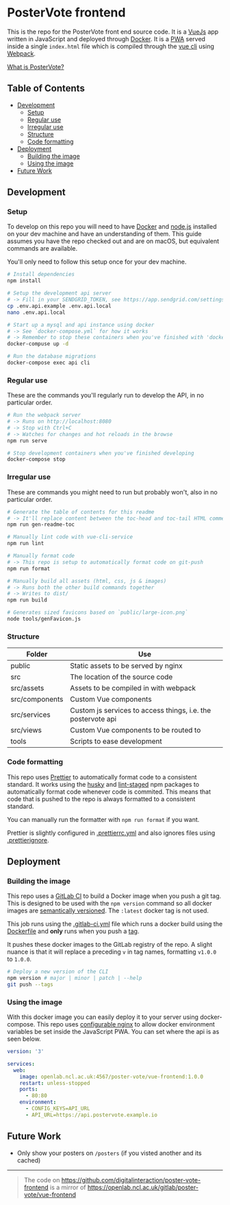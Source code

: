 # PosterVote frontend

This is the repo for the PosterVote front end source code.
It is a [VueJs](https://vuejs.org/) app written in JavaScript and deployed through [Docker](https://www.docker.com/).
It is a [PWA](https://developers.google.com/web/progressive-web-apps/)
served inside a single `index.html` file which is compiled through the
[vue cli](https://cli.vuejs.org/) using [Webpack](https://webpack.js.org/).

[What is PosterVote?](https://github.com/digitalinteraction/poster-vote)

<!-- toc-head -->

## Table of Contents

- [Development](#development)
  - [Setup](#setup)
  - [Regular use](#regular-use)
  - [Irregular use](#irregular-use)
  - [Structure](#structure)
  - [Code formatting](#code-formatting)
- [Deployment](#deployment)
  - [Building the image](#building-the-image)
  - [Using the image](#using-the-image)
- [Future Work](#future-work)

<!-- toc-tail -->

## Development

### Setup

To develop on this repo you will need to have [Docker](https://www.docker.com/) and
[node.js](https://nodejs.org) installed on your dev machine and have an understanding of them.
This guide assumes you have the repo checked out and are on macOS, but equivalent commands are available.

You'll only need to follow this setup once for your dev machine.

```bash
# Install dependencies
npm install

# Setup the development api server
# -> Fill in your SENDGRID_TOKEN, see https://app.sendgrid.com/settings/api_keys
cp .env.api.example .env.api.local
nano .env.api.local

# Start up a mysql and api instance using docker
# -> See `docker-compose.yml` for how it works
# -> Remember to stop these containers when you've finished with 'docker-compose stop'
docker-compuse up -d

# Run the database migrations
docker-compose exec api cli
```

### Regular use

These are the commands you'll regularly run to develop the API, in no particular order.

```bash
# Run the webpack server
# -> Runs on http://localhost:8080
# -> Stop with Ctrl+C
# -> Watches for changes and hot reloads in the browse
npm run serve

# Stop development containers when you've finished developing
docker-compose stop
```

### Irregular use

These are commands you might need to run but probably won't, also in no particular order.

```bash
# Generate the table of contents for this readme
# -> It'll replace content between the toc-head and toc-tail HTML comments
npm run gen-readme-toc

# Manually lint code with vue-cli-service
npm run lint

# Manually format code
# -> This repo is setup to automatically format code on git-push
npm run format

# Manually build all assets (html, css, js & images)
# -> Runs both the other build commands together
# -> Writes to dist/
npm run build

# Generates sized favicons based on `public/large-icon.png`
node tools/genFavicon.js
```

### Structure

| Folder         | Use                                                          |
| -------------- | ------------------------------------------------------------ |
| public         | Static assets to be served by nginx                          |
| src            | The location of the source code                              |
| src/assets     | Assets to be compiled in with webpack                        |
| src/components | Custom Vue components                                        |
| src/services   | Custom js services to access things, i.e. the postervote api |
| src/views      | Custom Vue components to be routed to                        |
| tools          | Scripts to ease development                                  |

### Code formatting

This repo uses [Prettier](https://prettier.io/) to automatically format code to a consistent standard.
It works using the [husky](https://www.npmjs.com/package/husky)
and [lint-staged](https://www.npmjs.com/package/lint-staged) npm packages to
automatically format code whenever code is commited.
This means that code that is pushed to the repo is always formatted to a consistent standard.

You can manually run the formatter with `npm run format` if you want.

Prettier is slightly configured in [.prettierrc.yml](/.prettierrc.yml)
and also ignores files using [.prettierignore](/.prettierignore).

## Deployment

### Building the image

This repo uses a [GitLab CI](https://about.gitlab.com/product/continuous-integration/)
to build a Docker image when you push a git tag.
This is designed to be used with the `npm version` command so all docker images are [semantically versioned](https://semver.org/).
The `:latest` docker tag is not used.

This job runs using the [.gitlab-ci.yml](/.gitlab-ci.yml) file which
runs a docker build using the [Dockerfile](/Dockerfile)
and **only** runs when you push a [tag](https://git-scm.com/book/en/v2/Git-Basics-Tagging).

It pushes these docker images to the GitLab registry of the repo.
A slight nuance is that it will replace a preceding `v` in tag names, formatting `v1.0.0` to `1.0.0`.

```bash
# Deploy a new version of the CLI
npm version # major | minor | patch | --help
git push --tags
```

### Using the image

With this docker image you can easily deploy it to your server using docker-compose.
This repo uses [configurable nginx](https://github.com/robb-j/configurable-nginx/)
to allow docker environment variables be set inside the JavaScript PWA.
You can set where the api is as seen below.

```yml
version: '3'

services:
  web:
    image: openlab.ncl.ac.uk:4567/poster-vote/vue-frontend:1.0.0
    restart: unless-stopped
    ports:
      - 80:80
    environment:
      - CONFIG_KEYS=API_URL
      - API_URL=https://api.postervote.example.io
```

## Future Work

- Only show your posters on `/posters` (if you visted another and its cached)

---

> The code on https://github.com/digitalinteraction/poster-vote-frontend is a mirror of https://openlab.ncl.ac.uk/gitlab/poster-vote/vue-frontend
